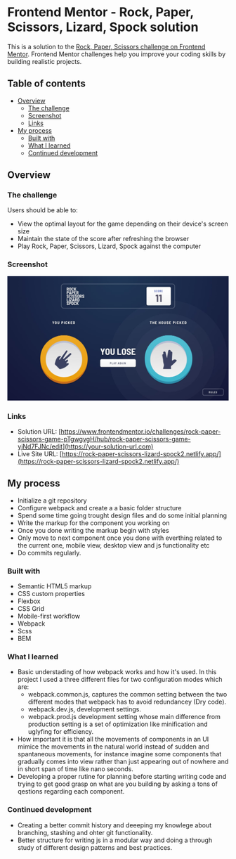 # Frontend Mentor - Rock, Paper, Scissors, Lizard, Spock solution

This is a solution to the [Rock, Paper, Scissors challenge on Frontend Mentor](https://www.frontendmentor.io/challenges/rock-paper-scissors-game-pTgwgvgH). Frontend Mentor challenges help you improve your coding skills by building realistic projects. 

## Table of contents

- [Overview](#overview)
  - [The challenge](#the-challenge)
  - [Screenshot](#screenshot)
  - [Links](#links)
- [My process](#my-process)
  - [Built with](#built-with)
  - [What I learned](#what-i-learned)
  - [Continued development](#continued-development)

## Overview

### The challenge

Users should be able to:

- View the optimal layout for the game depending on their device's screen size
- Maintain the state of the score after refreshing the browser
- Play Rock, Paper, Scissors, Lizard, Spock against the computer 

### Screenshot

![](./design/bonus/desktop-step-4-bonus.jpg)

### Links

- Solution URL: [https://www.frontendmentor.io/challenges/rock-paper-scissors-game-pTgwgvgH/hub/rock-paper-scissors-game-yjNd7FJNc/edit](https://your-solution-url.com)
- Live Site URL: [https://rock-paper-scissors-lizard-spock2.netlify.app/](https://rock-paper-scissors-lizard-spock2.netlify.app/)

## My process
- Initialize a git repository
- Configure webpack and create a a basic folder structure 
- Spend some time going trought design files and do some initial planning
- Write the markup for the component you working on
- Once you done writing the markup begin with styles 
- Only move to next component once you done with everthing related to the current one, mobile view, desktop view and js functionality etc
- Do commits regularly. 

### Built with

- Semantic HTML5 markup
- CSS custom properties
- Flexbox
- CSS Grid
- Mobile-first workflow
- Webpack 
- Scss 
- BEM 

### What I learned

- Basic understading of how webpack works and how it's used. In this project I used a three different files for two configuration modes which are:
  * webpack.common.js, captures the common setting between the two different modes that webpack has to avoid redundancey (Dry code).
  * webpack.dev.js, development settings. 
  * webpack.prod.js  development setting whose main difference from production setting is a set of optimization like minification and uglyfing for efficiency.
- How important it is that all the movements of components in an UI mimice the movements in the natural world instead of sudden and spantaneous movements, for instance imagine some components that gradually comes into view rather than just appearing out of nowhere and in short span of time like nano seconds. 
- Developing a proper rutine for planning before starting writing code and trying to get good grasp on what are you building by asking a tons of qestions regarding each component.

### Continued development

- Creating a better commit history and deeeping my knowlege about branching, stashing and ohter git functionality.
- Better structure for writing js in a modular way and doing a through study of different design patterns and best practices.
